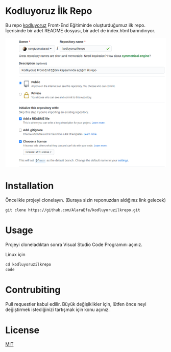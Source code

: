 # Kodluyoruz İlk Repo

Bu repo [kodluyoruz](https://www.kodluyoruz.org/)  Front-End Eğitiminde oluşturduğumuz ilk repo. İçerisinde bir adet README dosyası, bir adet de index.html barındırıyor.

![image](https://raw.githubusercontent.com/Kodluyoruz/taskforce/main/git/odev1/figures/github.png)

# Installation

Öncelikle projeyi clonelayın. (Buraya sizin reponuzdan aldığınız link gelecek)

```
git clone https://github.com/AlaraEfe/kodluyoruzilkrepo.git      
```
# Usage

Projeyi cloneladıktan sonra Visual Studio Code Programını açınız.

Linux için

```
cd kodluyoruzilkrepo
code    
```

# Contrubiting

Pull requestler kabul edilir. Büyük değişiklikler için, lütfen önce neyi değiştirmek istediğinizi tartışmak için konu açınız.

# License

[MIT](https://choosealicense.com/licenses/mit/)





